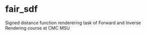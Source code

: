 # fair_sdf
Signed distance function renderering task of Forward and Inverse Rendering course at CMC MSU
